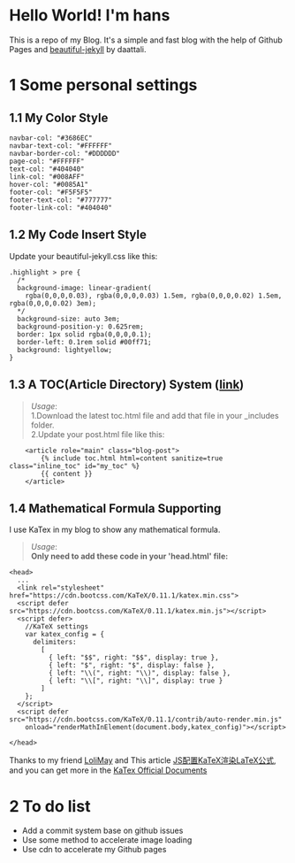# Hello World! I'm hans
This is a repo of my Blog. It's a simple and fast blog with the help of Github Pages and [beautiful-jekyll](https://github.com/daattali/beautiful-jekyll) by daattali.

# 1 Some personal settings

## 1.1 My Color Style
```
navbar-col: "#3686EC"
navbar-text-col: "#FFFFFF"
navbar-border-col: "#DDDDDD"
page-col: "#FFFFFF"
text-col: "#404040"
link-col: "#008AFF"
hover-col: "#0085A1"
footer-col: "#F5F5F5"
footer-text-col: "#777777"
footer-link-col: "#404040"
```

## 1.2 My Code Insert Style
Update your beautiful-jekyll.css like this:
```
.highlight > pre {
  /*
  background-image: linear-gradient(
    rgba(0,0,0,0.03), rgba(0,0,0,0.03) 1.5em, rgba(0,0,0,0.02) 1.5em, rgba(0,0,0,0.02) 3em);
  */
  background-size: auto 3em;
  background-position-y: 0.625rem;
  border: 1px solid rgba(0,0,0,0.1);
  border-left: 0.1rem solid #00ff71;
  background: lightyellow;
}
```

## 1.3 A TOC(Article Directory) System ([link](https://github.com/allejo/jekyll-toc))
> _Usage_: <br/>1.Download the latest toc.html file and add that file in your _includes folder.<br/>2.Update your post.html file like this:
```
    <article role="main" class="blog-post">
        {% include toc.html html=content sanitize=true class="inline_toc" id="my_toc" %}
        {{ content }}
    </article>
```

## 1.4 Mathematical Formula Supporting
I use KaTex in my blog to show any mathematical formula. 
> _Usage_: <br/>**Only need to add these code in your 'head.html' file:**
```
<head>
  ...
  <link rel="stylesheet" href="https://cdn.bootcss.com/KaTeX/0.11.1/katex.min.css">
  <script defer src="https://cdn.bootcss.com/KaTeX/0.11.1/katex.min.js"></script>
  <script defer>
    //KaTeX settings
    var katex_config = {
      delimiters:
        [
          { left: "$$", right: "$$", display: true },
          { left: "$", right: "$", display: false },
          { left: "\\(", right: "\\)", display: false },
          { left: "\\[", right: "\\]", display: true }
        ]
    };
  </script>
  <script defer src="https://cdn.bootcss.com/KaTeX/0.11.1/contrib/auto-render.min.js"
    onload="renderMathInElement(document.body,katex_config)"></script>

</head>
```
Thanks to my friend [LoliMay](https://www.lolimay.cn) and This article [JS配置KaTeX渲染LaTeX公式](https://blog.csdn.net/qq_43491040/article/details/104174730?utm_medium=distribute.pc_relevant_t0.none-task-blog-BlogCommendFromMachineLearnPai2-1.channel_param&depth_1-utm_source=distribute.pc_relevant_t0.none-task-blog-BlogCommendFromMachineLearnPai2-1.channel_param), and you can get more in the [KaTex Official Documents](https://katex.org/docs/api.html)

# 2 To do list
* Add a commit system base on github issues
* Use some method to accelerate image loading
* Use cdn to accelerate my Github pages
